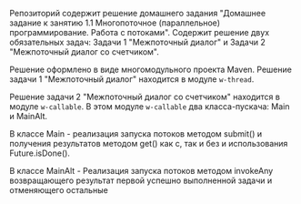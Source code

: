 Репозиторий содержит решение домашнего задания 
"Домашнее задание к занятию 1.1 Многопоточное (параллельное) 
программирование. Работа с потоками". 
Содержит решение двух обязательных задач: Задачи 1 "Межпоточный диалог" и
Задачи 2 "Межпоточный диалог со счетчиком".

Решение оформлено в виде многомодульного проекта Maven.
Решение задачи 1 "Межпоточный диалог" находится в модуле `w-thread`.

Решение задачи 2 "Межпоточный диалог со счетчиком" находится в модуле
`w-callable`. 
В этом модуле `w-callable` два класса-пускача: Main и MainAlt.

В классе Main - реализация запуска потоков методом submit() и получения
результатов методом get() как с, так и без и использования 
Future.isDone().

В классе MainAlt -  Реализация запуска потоков методом invokeAny возвращающего 
результат первой успешно выполненной задачи и отменяющего остальные